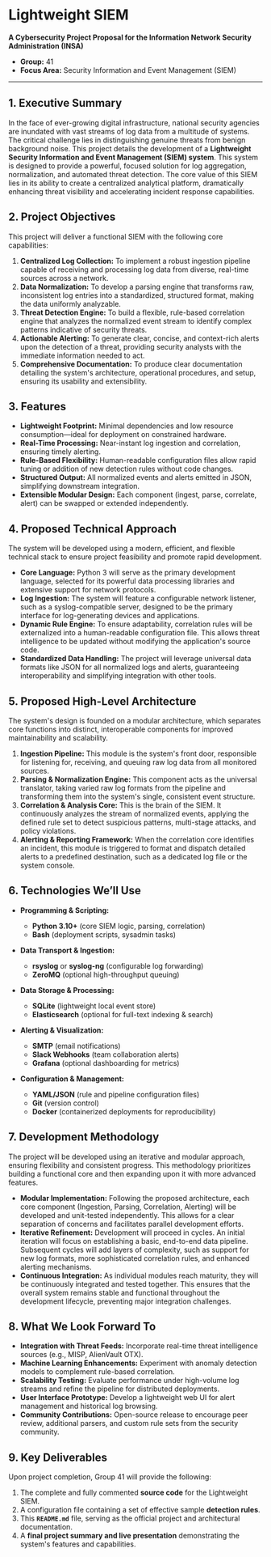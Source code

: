 # Lightweight SIEM
**A Cybersecurity Project Proposal for the Information Network Security Administration (INSA)**

- **Group:** 41
- **Focus Area:** Security Information and Event Management (SIEM)

---

## 1. Executive Summary

In the face of ever-growing digital infrastructure, national security agencies are inundated with vast streams of log data from a multitude of systems. The critical challenge lies in distinguishing genuine threats from benign background noise. This project details the development of a **Lightweight Security Information and Event Management (SIEM) system**. This system is designed to provide a powerful, focused solution for log aggregation, normalization, and automated threat detection. The core value of this SIEM lies in its ability to create a centralized analytical platform, dramatically enhancing threat visibility and accelerating incident response capabilities.

## 2. Project Objectives

This project will deliver a functional SIEM with the following core capabilities:

1. **Centralized Log Collection:** To implement a robust ingestion pipeline capable of receiving and processing log data from diverse, real-time sources across a network.  
2. **Data Normalization:** To develop a parsing engine that transforms raw, inconsistent log entries into a standardized, structured format, making the data uniformly analyzable.  
3. **Threat Detection Engine:** To build a flexible, rule-based correlation engine that analyzes the normalized event stream to identify complex patterns indicative of security threats.  
4. **Actionable Alerting:** To generate clear, concise, and context-rich alerts upon the detection of a threat, providing security analysts with the immediate information needed to act.  
5. **Comprehensive Documentation:** To produce clear documentation detailing the system's architecture, operational procedures, and setup, ensuring its usability and extensibility.

## 3. Features

- **Lightweight Footprint:** Minimal dependencies and low resource consumption—ideal for deployment on constrained hardware.  
- **Real-Time Processing:** Near-instant log ingestion and correlation, ensuring timely alerting.  
- **Rule-Based Flexibility:** Human-readable configuration files allow rapid tuning or addition of new detection rules without code changes.  
- **Structured Output:** All normalized events and alerts emitted in JSON, simplifying downstream integration.  
- **Extensible Modular Design:** Each component (ingest, parse, correlate, alert) can be swapped or extended independently.

## 4. Proposed Technical Approach

The system will be developed using a modern, efficient, and flexible technical stack to ensure project feasibility and promote rapid development.

- **Core Language:** Python 3 will serve as the primary development language, selected for its powerful data processing libraries and extensive support for network protocols.  
- **Log Ingestion:** The system will feature a configurable network listener, such as a syslog-compatible server, designed to be the primary interface for log-generating devices and applications.  
- **Dynamic Rule Engine:** To ensure adaptability, correlation rules will be externalized into a human-readable configuration file. This allows threat intelligence to be updated without modifying the application's source code.  
- **Standardized Data Handling:** The project will leverage universal data formats like JSON for all normalized logs and alerts, guaranteeing interoperability and simplifying integration with other tools.

## 5. Proposed High-Level Architecture

The system's design is founded on a modular architecture, which separates core functions into distinct, interoperable components for improved maintainability and scalability.

1. **Ingestion Pipeline:** This module is the system's front door, responsible for listening for, receiving, and queuing raw log data from all monitored sources.  
2. **Parsing & Normalization Engine:** This component acts as the universal translator, taking varied raw log formats from the pipeline and transforming them into the system's single, consistent event structure.  
3. **Correlation & Analysis Core:** This is the brain of the SIEM. It continuously analyzes the stream of normalized events, applying the defined rule set to detect suspicious patterns, multi-stage attacks, and policy violations.  
4. **Alerting & Reporting Framework:** When the correlation core identifies an incident, this module is triggered to format and dispatch detailed alerts to a predefined destination, such as a dedicated log file or the system console.

## 6. Technologies We’ll Use

- **Programming & Scripting:**  
  - **Python 3.10+** (core SIEM logic, parsing, correlation)  
  - **Bash** (deployment scripts, sysadmin tasks)  

- **Data Transport & Ingestion:**  
  - **rsyslog** or **syslog-ng** (configurable log forwarding)  
  - **ZeroMQ** (optional high-throughput queuing)  

- **Data Storage & Processing:**  
  - **SQLite** (lightweight local event store)  
  - **Elasticsearch** (optional for full-text indexing & search)  

- **Alerting & Visualization:**  
  - **SMTP** (email notifications)  
  - **Slack Webhooks** (team collaboration alerts)  
  - **Grafana** (optional dashboarding for metrics)  

- **Configuration & Management:**  
  - **YAML/JSON** (rule and pipeline configuration files)  
  - **Git** (version control)  
  - **Docker** (containerized deployments for reproducibility)  

## 7. Development Methodology

The project will be developed using an iterative and modular approach, ensuring flexibility and consistent progress. This methodology prioritizes building a functional core and then expanding upon it with more advanced features.

- **Modular Implementation:** Following the proposed architecture, each core component (Ingestion, Parsing, Correlation, Alerting) will be developed and unit-tested independently. This allows for a clear separation of concerns and facilitates parallel development efforts.  
- **Iterative Refinement:** Development will proceed in cycles. An initial iteration will focus on establishing a basic, end-to-end data pipeline. Subsequent cycles will add layers of complexity, such as support for new log formats, more sophisticated correlation rules, and enhanced alerting mechanisms.  
- **Continuous Integration:** As individual modules reach maturity, they will be continuously integrated and tested together. This ensures that the overall system remains stable and functional throughout the development lifecycle, preventing major integration challenges.

## 8. What We Look Forward To

- **Integration with Threat Feeds:** Incorporate real-time threat intelligence sources (e.g., MISP, AlienVault OTX).  
- **Machine Learning Enhancements:** Experiment with anomaly detection models to complement rule-based correlation.  
- **Scalability Testing:** Evaluate performance under high-volume log streams and refine the pipeline for distributed deployments.  
- **User Interface Prototype:** Develop a lightweight web UI for alert management and historical log browsing.  
- **Community Contributions:** Open-source release to encourage peer review, additional parsers, and custom rule sets from the security community.

## 9. Key Deliverables

Upon project completion, Group 41 will provide the following:

1. The complete and fully commented **source code** for the Lightweight SIEM.  
2. A configuration file containing a set of effective sample **detection rules**.  
3. This **`README.md`** file, serving as the official project and architectural documentation.  
4. A **final project summary and live presentation** demonstrating the system's features and capabilities.  
